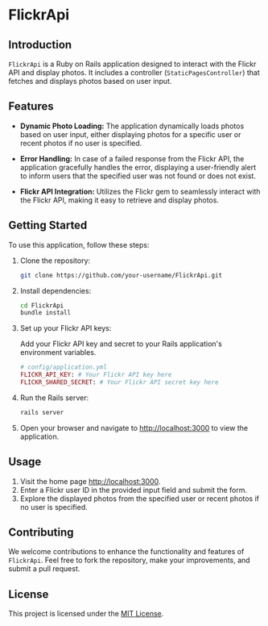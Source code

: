 # FlickrApi

## Introduction

`FlickrApi` is a Ruby on Rails application designed to interact with the Flickr API and display photos. It includes a controller (`StaticPagesController`) that fetches and displays photos based on user input.

## Features

- **Dynamic Photo Loading:** The application dynamically loads photos based on user input, either displaying photos for a specific user or recent photos if no user is specified.

- **Error Handling:** In case of a failed response from the Flickr API, the application gracefully handles the error, displaying a user-friendly alert to inform users that the specified user was not found or does not exist.

- **Flickr API Integration:** Utilizes the Flickr gem to seamlessly interact with the Flickr API, making it easy to retrieve and display photos.

## Getting Started

To use this application, follow these steps:

1. Clone the repository:

    ```bash
    git clone https://github.com/your-username/FlickrApi.git
    ```

2. Install dependencies:

    ```bash
    cd FlickrApi
    bundle install
    ```

3. Set up your Flickr API keys:

   Add your Flickr API key and secret to your Rails application's environment variables.

    ```ruby
    # config/application.yml
    FLICKR_API_KEY: # Your Flickr API key here
    FLICKR_SHARED_SECRET: # Your Flickr API secret key here
    ```

4. Run the Rails server:

    ```bash
    rails server
    ```

5. Open your browser and navigate to [http://localhost:3000](http://localhost:3000) to view the application.

## Usage

1. Visit the home page [http://localhost:3000](http://localhost:3000).
2. Enter a Flickr user ID in the provided input field and submit the form.
3. Explore the displayed photos from the specified user or recent photos if no user is specified.

## Contributing

We welcome contributions to enhance the functionality and features of `FlickrApi`. Feel free to fork the repository, make your improvements, and submit a pull request.

## License

This project is licensed under the [MIT License](LICENSE).
